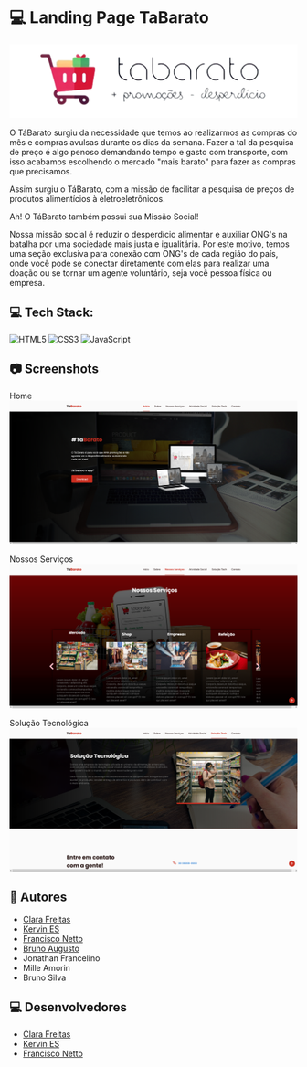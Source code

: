 
# 💻 Landing Page TaBarato

![Logo](assets/images/screenshots/logo_sem_bg.png)

O TáBarato surgiu da necessidade que temos ao realizarmos as compras 
do mês e compras avulsas durante os dias da semana. Fazer a tal da pesquisa 
de preço é algo penoso demandando tempo e gasto com transporte, com isso 
acabamos escolhendo o mercado "mais barato" para fazer as compras que precisamos. 

Assim surgiu o TáBarato, com a missão de facilitar a pesquisa de preços de produtos
alimentícios à eletroeletrônicos.

Ah! O TáBarato também possui sua Missão Social! 

Nossa missão social é reduzir o desperdício alimentar e auxiliar ONG's na batalha 
por uma sociedade mais justa e igualitária. Por este motivo, temos uma seção exclusiva 
para conexão com ONG's de cada região do país, onde você pode se conectar diretamente 
com elas para realizar uma doação ou se tornar um agente voluntário, 
seja você pessoa física ou empresa.

## 💻 Tech Stack:
![HTML5](https://img.shields.io/badge/html5-%23E34F26.svg?style=for-the-badge&logo=html5&logoColor=white) ![CSS3](https://img.shields.io/badge/css3-%231572B6.svg?style=for-the-badge&logo=css3&logoColor=white) ![JavaScript](https://img.shields.io/badge/javascript-%23323330.svg?style=for-the-badge&logo=javascript&logoColor=%23F7DF1E)

## 📷 Screenshots

Home
![App Screenshot](assets/images/screenshots/home_tabarato.png)

Nossos Serviços
![App Screenshot](assets/images/screenshots/services_tabarato.png)

Solução Tecnológica
![App Screenshot](assets/images/screenshots/solution_tabarato.png)

## 📝 Autores

- [Clara Freitas](https://github.com/claraff22)
- [Kervin ES](https://github.com/kervines)
- [Francisco Netto](https://www.github.com/fsousanetto)
- [Bruno Augusto](https://github.com/BrunoAugustods)
- Jonathan Francelino
- Mille Amorin
- Bruno Silva

## 💻 Desenvolvedores

- [Clara Freitas](https://github.com/claraff22)
- [Kervin ES](https://github.com/kervines)
- [Francisco Netto](https://www.github.com/fsousanetto)
